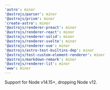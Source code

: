 ```yaml
---
'astro': minor
'@astrojs/parser': minor
'@astrojs/prism': minor
'create-astro': minor
'@astrojs/renderer-preact': minor
'@astrojs/renderer-react': minor
'@astrojs/renderer-solid': minor
'@astrojs/renderer-svelte': minor
'@astrojs/renderer-vue': minor
'@astrojs/astro-test-builtins-dep': minor
'@astrojs/test-custom-element-renderer': minor
'@astrojs/markdown-remark': minor
'@astrojs/renderer-lit': minor
'www': minor
---
```


Support for Node v14.15+, dropping Node v12.

